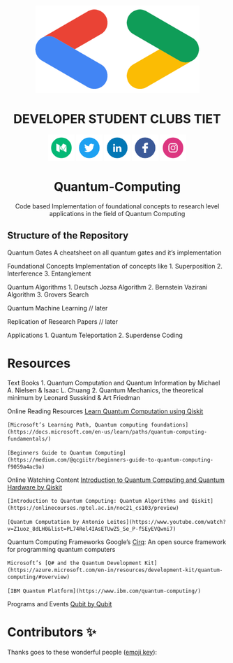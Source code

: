 <div align = "center">

<img height=200px src= "https://github.com/developer-student-club-thapar/officialWebsite/blob/master/src/assets/dsc_logo.png">

<h1>DEVELOPER STUDENT CLUBS TIET</h1>

<a href="https://medium.com/developer-student-clubs-tiet"><img src="https://github.com/aritraroy/social-icons/blob/master/medium-icon.png?raw=true" width="60"></a>
<a href="https://twitter.com/dsctiet"><img src="https://github.com/aritraroy/social-icons/blob/master/twitter-icon.png?raw=true" width="60"></a>
<a href="https://www.linkedin.com/company/developer-student-club-thapar"><img src="https://github.com/aritraroy/social-icons/blob/master/linkedin-icon.png?raw=true" width="60"></a>
<a href="https://facebook.com/dscthapar"><img src="https://github.com/aritraroy/social-icons/blob/master/facebook-icon.png?raw=true" width="60"></a>
<a href="https://instagram.com/dsc.tiet"><img src="https://github.com/aritraroy/social-icons/blob/master/instagram-icon.png?raw=true" width="60"></a>

# Quantum-Computing
Code based Implementation of foundational concepts to research level applications in the field of Quantum Computing

</div>

## Structure of the Repository


Quantum Gates
A cheatsheet on all quantum gates and it’s implementation

Foundational Concepts
    Implementation of concepts like
    1. Superposition
    2. Interference
    3. Entanglement

Quantum Algorithms
    1. Deutsch Jozsa Algorithm
    2. Bernstein Vazirani Algorithm
    3. Grovers Search

Quantum Machine Learning
// later

Replication of Research Papers
// later

Applications
    1. Quantum Teleportation
    2. Superdense Coding

# Resources

Text Books
    1. Quantum Computation and Quantum Information by Michael A. Nielsen & Isaac L. Chuang
    2. Quantum Mechanics, the theoretical minimum by Leonard Susskind & Art Friedman


Online Reading Resources
    [Learn Quantum Computation using Qiskit](https://qiskit.org/textbook/preface.html)

    [Microsoft’s Learning Path, Quantum computing foundations](https://docs.microsoft.com/en-us/learn/paths/quantum-computing-fundamentals/)

    [Beginners Guide to Quantum Computing](https://medium.com/@qcgiitr/beginners-guide-to-quantum-computing-f9059a4ac9a)


Online Watching Content
    [Introduction to Quantum Computing and Quantum Hardware by Qiskit](https://www.youtube.com/watch?v=Rs2TzarBX5I&list=PLOFEBzvs-VvrXTMy5Y2IqmSaUjfnhvBHR)

    [Introduction to Quantum Computing: Quantum Algorithms and Qiskit](https://onlinecourses.nptel.ac.in/noc21_cs103/preview)

    [Quantum Computation by Antonio Leites](https://www.youtube.com/watch?v=Z1uoz_8dLH0&list=PL74Rel4IAsETUwZS_Se_P-fSEyEVQwni7)


Quantum Computing Frameworks
    Google’s [Cirq](https://quantumai.google/cirq): An open source framework for programming quantum computers
    
    Microsoft’s [Q# and the Quantum Development Kit](https://azure.microsoft.com/en-in/resources/development-kit/quantum-computing/#overview)

    [IBM Quantum Platform](https://www.ibm.com/quantum-computing/)

Programs and Events
    [Qubit by Qubit](https://www.qubitbyqubit.org/about)



# Contributors ✨

Thanks goes to these wonderful people ([emoji key](https://allcontributors.org/docs/en/emoji-key)):

<!-- ALL-CONTRIBUTORS-LIST:START - Do not remove or modify this section -->
<!-- prettier-ignore-start -->
<!-- markdownlint-disable -->
<!-- <table>
  <tr>
    <td align="center"><a href="https://www.linkedin.com/in/parth-shah-97911416a/"><img src="https://avatars0.githubusercontent.com/u/43181887?v=4" width="100px;" alt=""/><br /><sub><b>Sanya Nanda</b></sub></a><br /><a href="https://github.com/developer-student-club-thapar/buying_selling_devops/commits?author=parthsujalshah" title="Code">💻</a></td>
</table> -->

<!-- markdownlint-enable -->
<!-- prettier-ignore-end -->
<!-- ALL-CONTRIBUTORS-LIST:END -->
<!-- 
This project follows the [all-contributors](https://github.com/all-contributors/all-contributors) specification. Contributions of any kind welcome! -->
